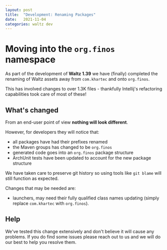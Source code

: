 ```yaml
---
layout: post
title:  "Development: Renaming Packages"
date:   2021-11-04
categories: waltz dev
---
```


# Moving into the `org.finos` namespace

As part of the development of **Waltz 1.39** we have (finally) completed the renaming of Waltz assets away from `com.khartec`
and onto `org.finos`.

This has involved changes to over 1.3K files - thankfully Intellij's refactoring capabilities took care of most of these!

## What's changed

From an end-user point of view **nothing will look different**.

However, for developers they will notice that:

- all packages have had their prefixes renamed
- the Maven groups has changed to be `org.finos`
- generated code goes into an `org.finos` package structure
- ArchUnit tests have been updated to account for the new package structure

We have taken care to preserve git history so using tools like `git blame` will still function as expected.

Changes that may be needed are:

- launchers, may need their fully qualified class names updating (simply replace `com.khartec` with `org.finos`).

## Help

We've tested this change extensively and don't believe it will cause any problems.
If you do find some issues please reach out to us and we will do our best to help you resolve them.

